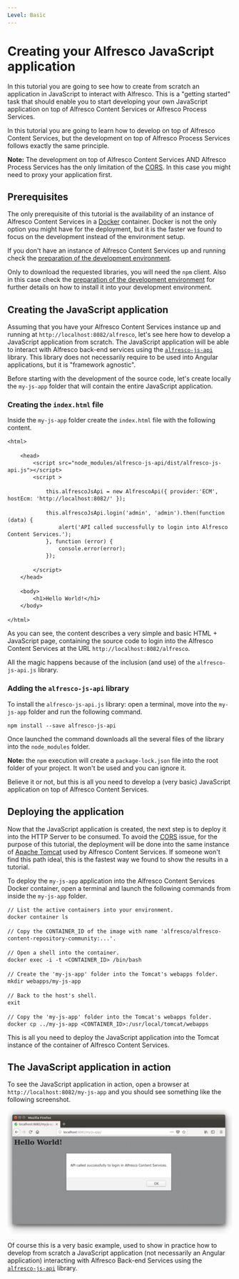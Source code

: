 ```yaml
---
Level: Basic
---
```

# Creating your Alfresco JavaScript application

In this tutorial you are going to see how to create from scratch an application in JavaScript to interact with Alfresco. This is a "getting started" task that should enable you to start developing your own JavaScript application on top of Alfresco Content Services or Alfresco Process Services.

In this tutorial you are going to learn how to develop on top of Alfresco Content Services, but the development on top of Alfresco Process Services follows exactly the same principle.

**Note:** The development on top of Alfresco Content Services AND Alfresco Process Services has the only limitation of the [CORS](https://en.wikipedia.org/wiki/Cross-origin_resource_sharing). In this case you might need to proxy your application first.

## Prerequisites

The only prerequisite of this tutorial is the availability of an instance of Alfresco Content Services in a [Docker](https://www.docker.com/) container. Docker is not the only option you might have for the deployment, but it is the faster we found to focus on the development instead of the environment setup.

If you don't have an instance of Alfresco Content Services up and running check the [preparation of the development environment](./preparing-environment.md).

Only to download the requested libraries, you will need the `npm` client. Also in this case check the [preparation of the development environment](./preparing-environment.md) for further details on how to install it into your development environment.

## Creating the JavaScript application

Assuming that you have your Alfresco Content Services instance up and running at `http://localhost:8082/alfresco`, let's see here how to develop a JavaScript application from scratch. The JavaScript application will be able to interact with Alfresco back-end services using the [`alfresco-js-api`](https://github.com/Alfresco/alfresco-js-api) library. This library does not necessarily require to be used into Angular applications, but it is "framework agnostic".

Before starting with the development of the source code, let's create locally the `my-js-app` folder that will contain the entire JavaScript application.

### Creating the `index.html` file

Inside the `my-js-app` folder create the `index.html` file with the following content.

    <html>
    
        <head>
            <script src="node_modules/alfresco-js-api/dist/alfresco-js-api.js"></script>
            <script >
    
                this.alfrescoJsApi = new AlfrescoApi({ provider:'ECM', hostEcm: 'http://localhost:8082/' });
    
                this.alfrescoJsApi.login('admin', 'admin').then(function (data) {
                    alert('API called successfully to login into Alfresco Content Services.');
                }, function (error) {
                    console.error(error);
                });
    
            </script>
        </head>
    
        <body>
            <h1>Hello World!</h1>
        </body>
    
    </html>

As you can see, the content describes a very simple and basic HTML + JavaScript page, containing the source code to login into the Alfresco Content Services at the URL `http://localhost:8082/alfresco`.

All the magic happens because of the inclusion (and use) of the `alfresco-js-api.js` library.

### Adding the `alfresco-js-api` library

To install the `alfresco-js-api.js` library: open a terminal, move into the `my-js-app` folder and run the following command.

    npm install --save alfresco-js-api

Once launched the command downloads all the several files of the library into the `node_modules` folder.

**Note:** the `npm` execution will create a `package-lock.json` file into the root folder of your project. It won't be used and you can ignore it.

Believe it or not, but this is all you need to develop a (very basic) JavaScript application on top of Alfresco Content Services.

## Deploying the application

Now that the JavaScript application is created, the next step is to deploy it into the HTTP Server to be consumed. To avoid the [CORS](https://en.wikipedia.org/wiki/Cross-origin_resource_sharing) issue, for the purpose of this tutorial, the deployment will be done into the same instance of [Apache Tomcat](http://tomcat.apache.org/) used by Alfresco Content Services. If someone won't find this path ideal, this is the fastest way we found to show the results in a tutorial.

To deploy the  `my-js-app` application into the Alfresco Content Services Docker container, open a terminal and launch the following commands from inside the `my-js-app` folder.

    // List the active containers into your environment.
    docker container ls

	// Copy the CONTAINER_ID of the image with name 'alfresco/alfresco-content-repository-community:...'.

    // Open a shell into the container.
    docker exec -i -t <CONTAINER_ID> /bin/bash

    // Create the 'my-js-app' folder into the Tomcat's webapps folder.
    mkdir webapps/my-js-app

	// Back to the host's shell.
    exit

	// Copy the 'my-js-app' folder into the Tomcat's webapps folder.
    docker cp ../my-js-app <CONTAINER_ID>:/usr/local/tomcat/webapps

This is all you need to deploy the JavaScript application into the Tomcat instance of the container of Alfresco Content Services.

## The JavaScript application in action

To see the JavaScript application in action, open a browser at `http://localhost:8082/my-js-app` and you should see something like the following screenshot.

![javascript_app_launch](../docassets/images/javascript_app_launch.png)

Of course this is a very basic example, used to show in practice how to develop from scratch a JavaScript application (not necessarily an Angular application) interacting with Alfresco Back-end Services using the [`alfresco-js-api`](https://github.com/Alfresco/alfresco-js-api) library.
